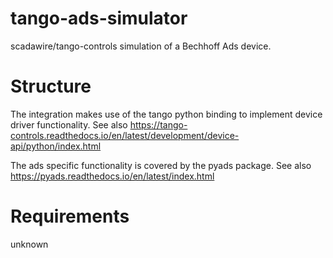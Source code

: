 # tango-ads-simulator

scadawire/tango-controls simulation of a Bechhoff Ads device.

# Structure

The integration makes use of the tango python binding to implement device driver functionality.
See also https://tango-controls.readthedocs.io/en/latest/development/device-api/python/index.html

The ads specific functionality is covered by the pyads package.
See also https://pyads.readthedocs.io/en/latest/index.html

# Requirements

unknown
